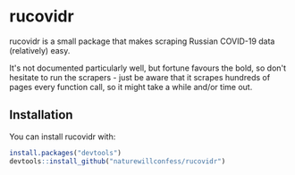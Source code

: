 
# rucovidr

rucovidr is a small package that makes scraping Russian COVID-19 data (relatively) easy. 

It's not documented particularly well, but fortune favours the bold, so don't hesitate to run the scrapers - just be aware that it scrapes hundreds of pages every function call, so it might take a while and/or time out.

## Installation

You can install rucovidr with:

``` r
install.packages("devtools")
devtools::install_github("naturewillconfess/rucovidr")
```
